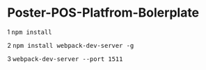 # Poster-POS-Platfrom-Bolerplate

1
<kbd> npm install</kbd> 

2
<kbd> npm install webpack-dev-server -g</kbd> 

3
<kbd> webpack-dev-server --port 1511</kbd>